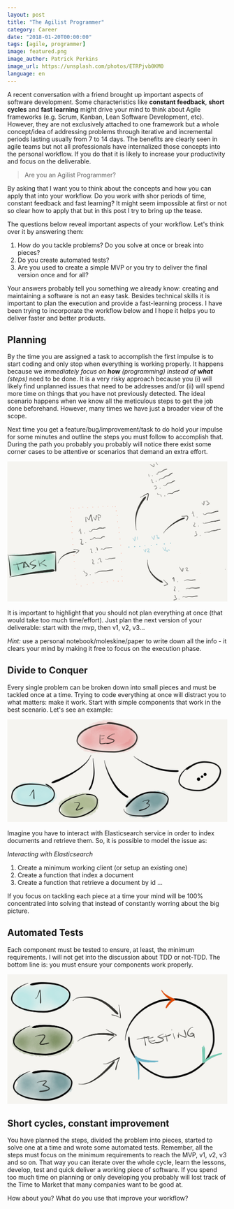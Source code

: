 ```yaml
---
layout: post
title: "The Agilist Programmer"
category: Career
date: "2018-01-20T00:00:00"
tags: [agile, programmer]
image: featured.png
image_author: Patrick Perkins
image_url: https://unsplash.com/photos/ETRPjvb0KM0
language: en
---
```


A recent conversation with a friend brought up important aspects of software development. Some characteristics like **constant feedback**, **short cycles** and **fast learning** might drive your mind to think about Agile frameworks (e.g. Scrum, Kanban, Lean Software Development, etc). However, they are not exclusively attached to one framework but a whole concept/idea of addressing problems through iterative and incremental periods lasting usually from 7 to 14 days. The benefits are clearly seen in agile teams but not all professionals have internalized those concepts into the personal workflow. If you do that it is likely to increase your productivity and focus on the deliverable.

> Are you an Agilist Programmer?

By asking that I want you to think about the concepts and how you can apply that into your workflow. Do you work with shor periods of time, constant feedback and fast learning? It might seem impossible at first or not so clear how to apply that but in this post I try to bring up the tease.

The questions below reveal important aspects of your workflow. Let's think over it by answering them:

1. How do you tackle problems? Do you solve at once or break into pieces?
2. Do you create automated tests?
3. Are you used to create a simple MVP or you try to deliver the final version once and for all?

Your answers probably tell you something we already know: creating and maintaining a software is not an easy task. Besides technical skills it is important to plan the execution and provide a fast-learning process. I have been trying to incorporate the workflow below and I hope it helps you to deliver faster and better products.

## Planning

By the time you are assigned a task to accomplish the first impulse is to start coding and only stop when everything is working properly. It happens because we _immediately focus on **how** (programming) instead of **what** (steps)_ need to be done. It is a very risky approach because you (i) will likely find unplanned issues that need to be addresses and/or (ii) will spend more time on things that you have not previously detected. The ideal scenario happens when we know all the meticulous steps to get the job done beforehand. However, many times we have just a broader view of the scope.

Next time you get a feature/bug/improvement/task to do hold your impulse for some minutes and outline the steps you must follow to accomplish that. During the path you probably you probably will notice there exist some corner cases to be attentive or scenarios that demand an extra effort.

![Plan the steps](./step1.png "Plan the steps")

It is important to highlight that you should not plan everything at once (that would take too much time/effort). Just plan the next version of your deliverable: start with the mvp, then v1, v2, v3...

_Hint:_ use a personal notebook/moleskine/paper to write down all the info - it clears your mind by making it free to focus on the execution phase.

## Divide to Conquer

Every single problem can be broken down into small pieces and must be tackled once at a time. Trying to code everything at once will distract you to what matters: make it work. Start with simple components that work in the best scenario. Let's see an example:

![Break a problem into small pieces](./step2.png "Break a problem into small pieces")

Imagine you have to interact with Elasticsearch service in order to index documents and retrieve them. So, it is possible to model the issue as:

_Interacting with Elasticsearch_

1. Create a minimum working client (or setup an existing one)
2. Create a function that index a document
3. Create a function that retrieve a document by id
   ...

If you focus on tackling each piece at a time your mind will be 100% concentrated into solving that instead of constantly worring about the big picture.

## Automated Tests

Each component must be tested to ensure, at least, the minimum requirements. I will not get into the discussion about TDD or not-TDD. The bottom line is: you must ensure your components work properly.

![Automated Tests](./step3.png "Automated Tests")

## Short cycles, constant improvement

You have planned the steps, divided the problem into pieces, started to solve one at a time and wrote some automated tests. Remember, all the steps must focus on the minimum requirements to reach the MVP, v1, v2, v3 and so on. That way you can iterate over the whole cycle, learn the lessons, develop, test and quick deliver a working piece of software. If you spend too much time on planning or only developing you probably will lost track of the Time to Market that many companies want to be good at.

How about you? What do you use that improve your workflow?
